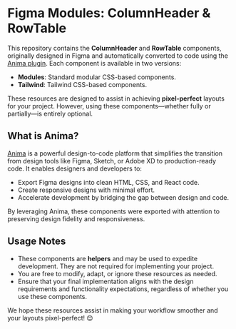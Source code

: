 # Figma Modules: ColumnHeader & RowTable

This repository contains the **ColumnHeader** and **RowTable** components, originally designed in Figma and automatically converted to code using the [Anima plugin](https://www.animaapp.com/). Each component is available in two versions:

- **Modules**: Standard modular CSS-based components.
- **Tailwind**: Tailwind CSS-based components.

These resources are designed to assist in achieving **pixel-perfect** layouts for your project. However, using these components—whether fully or partially—is entirely optional.

## What is Anima?

[Anima](https://www.animaapp.com/) is a powerful design-to-code platform that simplifies the transition from design tools like Figma, Sketch, or Adobe XD to production-ready code. It enables designers and developers to:

- Export Figma designs into clean HTML, CSS, and React code.
- Create responsive designs with minimal effort.
- Accelerate development by bridging the gap between design and code.

By leveraging Anima, these components were exported with attention to preserving design fidelity and responsiveness.

## Usage Notes

- These components are **helpers** and may be used to expedite development. They are not required for implementing your project.
- You are free to modify, adapt, or ignore these resources as needed.
- Ensure that your final implementation aligns with the design requirements and functionality expectations, regardless of whether you use these components.

We hope these resources assist in making your workflow smoother and your layouts pixel-perfect! 😊

